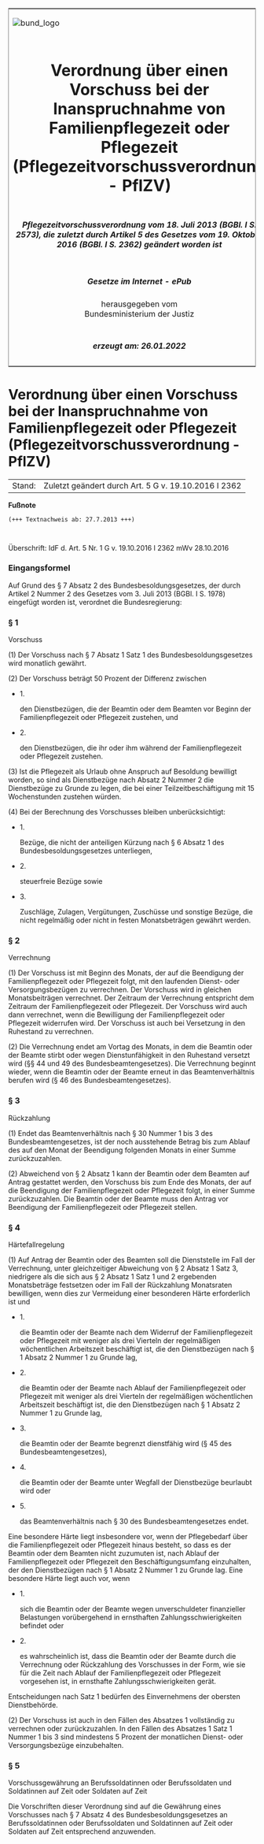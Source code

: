 <span id="DECKBLATT.html"></span>

<table border="0" frame="border" width="100%">

<tr valign="top">

<td align="left">

![bund\_logo](BfJ_2021_Web_de_de.gif)

</td>

<td align="right">

 

</td>

</tr>

<tr align="center" valign="middle">

<td colspan="2">

# Verordnung über einen Vorschuss bei der Inanspruchnahme von Familienpflegezeit oder Pflegezeit (Pflegezeitvorschussverordnung - PflZV)

</td>

</tr>

<tr align="center" valign="middle">

<td colspan="2">

##### Pflegezeitvorschussverordnung vom 18. Juli 2013 (BGBl. I S. 2573), die zuletzt durch Artikel 5 des Gesetzes vom 19. Oktober 2016 (BGBl. I S. 2362) geändert worden ist

</td>

</tr>

<tr align="center" valign="middle">

<td colspan="2">

  
  

##### Gesetze im Internet - ePub  
  
herausgegeben vom  
Bundesministerium der Justiz

</td>

</tr>

<tr align="center" valign="bottom">

<td colspan="2">

  
  

##### erzeugt am: 26.01.2022

</td>

</tr>

</table>

<span id="BJNR257300013.html"></span>

# Verordnung über einen Vorschuss bei der Inanspruchnahme von Familienpflegezeit oder Pflegezeit (Pflegezeitvorschussverordnung - PflZV)

<div>

<div class="jnhtml">

|        |                                                      |
| ------ | ---------------------------------------------------- |
| Stand: | Zuletzt geändert durch Art. 5 G v. 19.10.2016 I 2362 |

</div>

</div>

<div>

  
**Fußnote**

<div class="jnhtml">

<div>

<div class="jurAbsatz">

  

``` 
(+++ Textnachweis ab: 27.7.2013 +++)

 
```

  
Überschrift: IdF d. Art. 5 Nr. 1 G v. 19.10.2016 I 2362 mWv 28.10.2016

</div>

</div>

</div>

</div>

<span id="BJNR257300013BJNE000100000.html"></span>

### Eingangsformel  

<div>

<div class="jnhtml">

<div>

<div class="jurAbsatz">

Auf Grund des § 7 Absatz 2 des Bundesbesoldungsgesetzes, der durch
Artikel 2 Nummer 2 des Gesetzes vom 3. Juli 2013 (BGBl. I S. 1978)
eingefügt worden ist, verordnet die Bundesregierung:

</div>

</div>

</div>

</div>

<span id="BJNR257300013BJNE000202116.html"></span>

### § 1  
Vorschuss

<div>

<div class="jnhtml">

<div>

<div class="jurAbsatz">

(1) Der Vorschuss nach § 7 Absatz 1 Satz 1 des Bundesbesoldungsgesetzes
wird monatlich gewährt.

</div>

<div class="jurAbsatz">

(2) Der Vorschuss beträgt 50 Prozent der Differenz zwischen

  - 1\.
    
    <div style="">
    
    den Dienstbezügen, die der Beamtin oder dem Beamten vor Beginn der
    Familienpflegezeit oder Pflegezeit zustehen, und
    
    </div>

  - 2\.
    
    <div style="">
    
    den Dienstbezügen, die ihr oder ihm während der Familienpflegezeit
    oder Pflegezeit zustehen.
    
    </div>

</div>

<div class="jurAbsatz">

(3) Ist die Pflegezeit als Urlaub ohne Anspruch auf Besoldung bewilligt
worden, so sind als Dienstbezüge nach Absatz 2 Nummer 2 die Dienstbezüge
zu Grunde zu legen, die bei einer Teilzeitbeschäftigung mit 15
Wochenstunden zustehen würden.

</div>

<div class="jurAbsatz">

(4) Bei der Berechnung des Vorschusses bleiben unberücksichtigt:

  - 1\.
    
    <div style="">
    
    Bezüge, die nicht der anteiligen Kürzung nach § 6 Absatz 1 des
    Bundesbesoldungsgesetzes unterliegen,
    
    </div>

  - 2\.
    
    <div style="">
    
    steuerfreie Bezüge sowie
    
    </div>

  - 3\.
    
    <div style="">
    
    Zuschläge, Zulagen, Vergütungen, Zuschüsse und sonstige Bezüge, die
    nicht regelmäßig oder nicht in festen Monatsbeträgen gewährt werden.
    
    </div>

</div>

</div>

</div>

</div>

<span id="BJNR257300013BJNE000301116.html"></span>

### § 2  
Verrechnung

<div>

<div class="jnhtml">

<div>

<div class="jurAbsatz">

(1) Der Vorschuss ist mit Beginn des Monats, der auf die Beendigung der
Familienpflegezeit oder Pflegezeit folgt, mit den laufenden Dienst- oder
Versorgungsbezügen zu verrechnen. Der Vorschuss wird in gleichen
Monatsbeiträgen verrechnet. Der Zeitraum der Verrechnung entspricht dem
Zeitraum der Familienpflegezeit oder Pflegezeit. Der Vorschuss wird auch
dann verrechnet, wenn die Bewilligung der Familienpflegezeit oder
Pflegezeit widerrufen wird. Der Vorschuss ist auch bei Versetzung in den
Ruhestand zu verrechnen.

</div>

<div class="jurAbsatz">

(2) Die Verrechnung endet am Vortag des Monats, in dem die Beamtin oder
der Beamte stirbt oder wegen Dienstunfähigkeit in den Ruhestand versetzt
wird (§§ 44 und 49 des Bundesbeamtengesetzes). Die Verrechnung beginnt
wieder, wenn die Beamtin oder der Beamte erneut in das Beamtenverhältnis
berufen wird (§ 46 des Bundesbeamtengesetzes).

</div>

</div>

</div>

</div>

<span id="BJNR257300013BJNE000402116.html"></span>

### § 3  
Rückzahlung

<div>

<div class="jnhtml">

<div>

<div class="jurAbsatz">

(1) Endet das Beamtenverhältnis nach § 30 Nummer 1 bis 3 des
Bundesbeamtengesetzes, ist der noch ausstehende Betrag bis zum Ablauf
des auf den Monat der Beendigung folgenden Monats in einer Summe
zurückzuzahlen.

</div>

<div class="jurAbsatz">

(2) Abweichend von § 2 Absatz 1 kann der Beamtin oder dem Beamten auf
Antrag gestattet werden, den Vorschuss bis zum Ende des Monats, der auf
die Beendigung der Familienpflegezeit oder Pflegezeit folgt, in einer
Summe zurückzuzahlen. Die Beamtin oder der Beamte muss den Antrag vor
Beendigung der Familienpflegezeit oder Pflegezeit stellen.

</div>

</div>

</div>

</div>

<span id="BJNR257300013BJNE000502116.html"></span>

### § 4  
Härtefallregelung

<div>

<div class="jnhtml">

<div>

<div class="jurAbsatz">

(1) Auf Antrag der Beamtin oder des Beamten soll die Dienststelle im
Fall der Verrechnung, unter gleichzeitiger Abweichung von § 2 Absatz 1
Satz 3, niedrigere als die sich aus § 2 Absatz 1 Satz 1 und 2 ergebenden
Monatsbeträge festsetzen oder im Fall der Rückzahlung Monatsraten
bewilligen, wenn dies zur Vermeidung einer besonderen Härte erforderlich
ist und

  - 1\.
    
    <div style="">
    
    die Beamtin oder der Beamte nach dem Widerruf der Familienpflegezeit
    oder Pflegezeit mit weniger als drei Vierteln der regelmäßigen
    wöchentlichen Arbeitszeit beschäftigt ist, die den Dienstbezügen
    nach § 1 Absatz 2 Nummer 1 zu Grunde lag,
    
    </div>

  - 2\.
    
    <div style="">
    
    die Beamtin oder der Beamte nach Ablauf der Familienpflegezeit oder
    Pflegezeit mit weniger als drei Vierteln der regelmäßigen
    wöchentlichen Arbeitszeit beschäftigt ist, die den Dienstbezügen
    nach § 1 Absatz 2 Nummer 1 zu Grunde lag,
    
    </div>

  - 3\.
    
    <div style="">
    
    die Beamtin oder der Beamte begrenzt dienstfähig wird (§ 45 des
    Bundesbeamtengesetzes),
    
    </div>

  - 4\.
    
    <div style="">
    
    die Beamtin oder der Beamte unter Wegfall der Dienstbezüge beurlaubt
    wird oder
    
    </div>

  - 5\.
    
    <div style="">
    
    das Beamtenverhältnis nach § 30 des Bundesbeamtengesetzes endet.
    
    </div>

Eine besondere Härte liegt insbesondere vor, wenn der Pflegebedarf über
die Familienpflegezeit oder Pflegezeit hinaus besteht, so dass es der
Beamtin oder dem Beamten nicht zuzumuten ist, nach Ablauf der
Familienpflegezeit oder Pflegezeit den Beschäftigungsumfang einzuhalten,
der den Dienstbezügen nach § 1 Absatz 2 Nummer 1 zu Grunde lag. Eine
besondere Härte liegt auch vor, wenn

  - 1\.
    
    <div style="">
    
    sich die Beamtin oder der Beamte wegen unverschuldeter finanzieller
    Belastungen vorübergehend in ernsthaften Zahlungsschwierigkeiten
    befindet oder
    
    </div>

  - 2\.
    
    <div style="">
    
    es wahrscheinlich ist, dass die Beamtin oder der Beamte durch die
    Verrechnung oder Rückzahlung des Vorschusses in der Form, wie sie
    für die Zeit nach Ablauf der Familienpflegezeit oder Pflegezeit
    vorgesehen ist, in ernsthafte Zahlungsschwierigkeiten gerät.
    
    </div>

Entscheidungen nach Satz 1 bedürfen des Einvernehmens der obersten
Dienstbehörde.

</div>

<div class="jurAbsatz">

(2) Der Vorschuss ist auch in den Fällen des Absatzes 1 vollständig zu
verrechnen oder zurückzuzahlen. In den Fällen des Absatzes 1 Satz 1
Nummer 1 bis 3 sind mindestens 5 Prozent der monatlichen Dienst- oder
Versorgungsbezüge einzubehalten.

</div>

</div>

</div>

</div>

<span id="BJNR257300013BJNE000601116.html"></span>

### § 5  
Vorschussgewährung an Berufssoldatinnen oder Berufssoldaten und Soldatinnen auf Zeit oder Soldaten auf Zeit

<div>

<div class="jnhtml">

<div>

<div class="jurAbsatz">

Die Vorschriften dieser Verordnung sind auf die Gewährung eines
Vorschusses nach § 7 Absatz 4 des Bundesbesoldungsgesetzes an
Berufssoldatinnen oder Berufssoldaten und Soldatinnen auf Zeit oder
Soldaten auf Zeit entsprechend anzuwenden.

</div>

</div>

</div>

</div>
